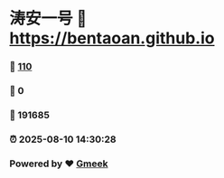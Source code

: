 # 涛安一号 :link: https://bentaoan.github.io 
### :page_facing_up: [110](https://bentaoan.github.io/tag.html) 
### :speech_balloon: 0 
### :hibiscus: 191685 
### :alarm_clock: 2025-08-10 14:30:28 
### Powered by :heart: [Gmeek](https://github.com/Meekdai/Gmeek)
